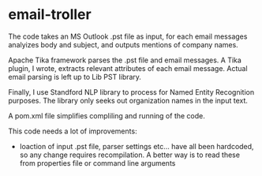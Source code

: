 # email-troller

The code takes an MS Outlook .pst file as input, for each email messages analyizes body and subject, and outputs mentions of company names.

Apache Tika framework parses the .pst file and email messages. A Tika plugin, I wrote, extracts relevant attributes of each email message. Actual email parsing is left up to Lib PST library.

Finally, I use Standford NLP library to process for Named Entity Recognition purposes. The library only seeks out organization names in the input text.

A pom.xml file simplifies compliling and running of the code.

This code needs a lot of improvements:

- loaction of input .pst file, parser settings etc... have all been hardcoded, so any change requires recompilation. A better way is to read these from properties file or command line arguments
